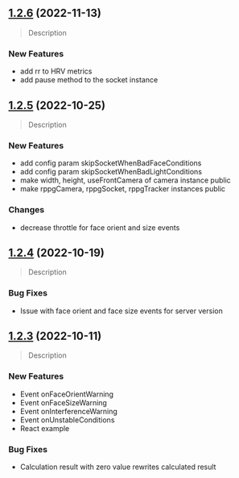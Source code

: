 ## [1.2.6](https://github.com/Vastmindz-Public-Repository/Web-SDK/tree/v1.2.6) (2022-11-13)

> Description

### New Features
* add rr to HRV metrics
* add pause method to the socket instance

## [1.2.5](https://github.com/Vastmindz-Public-Repository/Web-SDK/tree/v1.2.5) (2022-10-25)

> Description

### New Features
* add config param skipSocketWhenBadFaceConditions
* add config param skipSocketWhenBadLightConditions
* make width, height, useFrontCamera of camera instance public
* make rppgCamera, rppgSocket, rppgTracker instances public

### Changes
* decrease throttle for face orient and size events

## [1.2.4](https://github.com/Vastmindz-Public-Repository/Web-SDK/tree/v1.2.4) (2022-10-19)

> Description

### Bug Fixes
* Issue with face orient and face size events for server version

## [1.2.3](https://github.com/Vastmindz-Public-Repository/Web-SDK/tree/v1.2.3) (2022-10-11)

> Description

### New Features
* Event onFaceOrientWarning
* Event onFaceSizeWarning
* Event onInterferenceWarning
* Event onUnstableConditions
* React example

### Bug Fixes
* Calculation result with zero value rewrites calculated result

